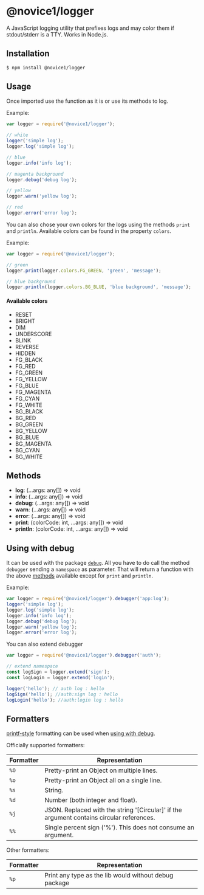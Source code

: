 # @novice1/logger

A JavaScript logging utility that prefixes logs and may color them if stdout/stderr is a TTY. Works in Node.js.

## Installation

```bash
$ npm install @novice1/logger
```

## Usage

Once imported use the function as it is or use its methods to log.

Example:

```js
var logger = require('@novice1/logger');

// white
logger('simple log'); 
logger.log('simple log');

// blue
logger.info('info log');

// magenta background
logger.debug('debug log');

// yellow
logger.warn('yellow log');

// red
logger.error('error log');
```

You can also chose your own colors for the logs using the methods `print` and `println`. Available colors can be found in the property `colors`.

Example:

```js
var logger = require('@novice1/logger');

// green
logger.print(logger.colors.FG_GREEN, 'green', 'message');

// blue background
logger.println(logger.colors.BG_BLUE, 'blue background', 'message');
```

#### Available colors
- RESET
- BRIGHT
- DIM
- UNDERSCORE
- BLINK
- REVERSE
- HIDDEN
- FG_BLACK
- FG_RED
- FG_GREEN
- FG_YELLOW
- FG_BLUE
- FG_MAGENTA
- FG_CYAN
- FG_WHITE
- BG_BLACK
- BG_RED
- BG_GREEN
- BG_YELLOW
- BG_BLUE
- BG_MAGENTA
- BG_CYAN
- BG_WHITE

## Methods

- **log**: (...args: any[]) => void
- **info**: (...args: any[]) => void
- **debug**: (...args: any[]) => void
- **warn**: (...args: any[]) => void
- **error**: (...args: any[]) => void
- **print**: (colorCode: int, ...args: any[]) => void
- **println**: (colorCode: int, ...args: any[]) => void

## Using with debug

It can be used with the package [`debug`](https://www.npmjs.com/package/debug). All you have to do call the method `debugger` sending a `namespace` as parameter. That will return a function with the above [methods](#Methods) available except for `print` and `println`.

Example:

```js
var logger = require('@novice1/logger').debugger('app:log');
logger('simple log'); 
logger.log('simple log');
logger.info('info log');
logger.debug('debug log');
logger.warn('yellow log');
logger.error('error log');
```

You can also extend debugger

```js
var logger = require('@novice1/logger').debugger('auth');

// extend namespace
const logSign = logger.extend('sign');
const logLogin = logger.extend('login');

logger('hello'); // auth log : hello
logSign('hello'); //auth:sign log : hello
logLogin('hello'); //auth:login log : hello
```

## Formatters

[printf-style](https://en.wikipedia.org/wiki/Printf_format_string) formatting can be used when [using with debug](#using-with-debug).

Officially supported formatters:

| Formatter | Representation |
|-----------|----------------|
| `%O`      | Pretty-print an Object on multiple lines. |
| `%o`      | Pretty-print an Object all on a single line. |
| `%s`      | String. |
| `%d`      | Number (both integer and float). |
| `%j`      | JSON. Replaced with the string '[Circular]' if the argument contains circular references. |
| `%%`      | Single percent sign ('%'). This does not consume an argument. |

Other formatters:

| Formatter | Representation |
|-----------|----------------|
| `%p`      | Print any type as the lib would without debug package |
